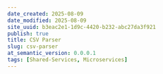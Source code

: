```yaml
---
date_created: 2025-08-09
date_modified: 2025-08-09
site_uuid: b3eac2e1-1d9c-4420-b232-abc27da3f921
publish: true
title: CSV Parser
slug: csv-parser
at_semantic_version: 0.0.0.1
tags: [Shared-Services, Microservices]
---
```

